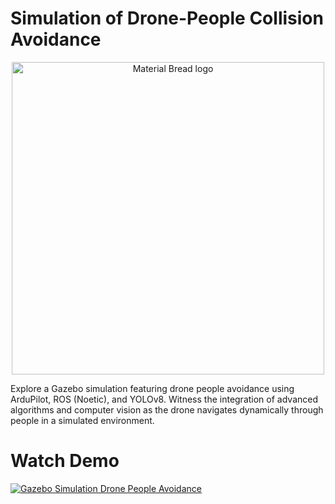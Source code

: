 # Simulation of Drone-People Collision Avoidance

<p align="center">
    <img width="500" src="https://github.com/eddyev00/simulation_collision_avoidance/assets/155014106/d9c6035c-3f43-4cb9-946f-a744522bd573" alt="Material Bread logo">
</p>

Explore a Gazebo simulation featuring drone people avoidance using ArduPilot, ROS (Noetic), and YOLOv8. Witness the integration of advanced algorithms and computer vision as the drone navigates dynamically through people in a simulated environment.

# Watch Demo

[![Gazebo Simulation Drone People Avoidance](http://img.youtube.com/vi/eclh6aU6Ip8/0.jpg)](https://youtu.be/eclh6aU6Ip8?si=TmuFmULtceWwwfze)
